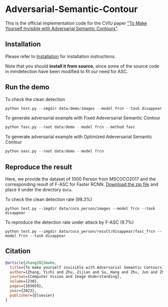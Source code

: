 # Adversarial-Semantic-Contour

This is the official implementation code for the CVIU paper ["To Make Yourself Invisible with Adversarial Semantic Contours"](https://arxiv.org/abs/2303.00284).


## Installation

Please refer to [Installation](mmdetection/docs/en/get_started.md) for installation instructions.

Note that you should **install it from source**, since some of the source code in mmdetection have been modified to fit our need for ASC.

## Run the demo

To check the clean detection
```python
python test.py --imgdir data/demo/images --model frcn --task disappear
```

To generate adversarial example with Fixed Adeversarial Semantic Contour
```python
python fasc.py --root data/demo --model frcn --method fasc
```


To generate adversarial example with Optimized Adeversarial Semantic Contour
```python
python oasc.py --root data/demo --model frcn
```


## Reproduce the result

Here, we provide the dataset of 1000 Person from MSCOCO2017 and the corresponding result of F-ASC for Faster RCNN. [Download the zip file](https://drive.google.com/file/d/1qw5GxjWnUEGJD6rTzFHvqYpGtq9UckAW/view?usp=share_link) and place it under the directory `data`.

To check the clean detection rate (98.3%)
```
python test.py --imgdir data/coco_person/images --model frcn --task disappear
```


To reproduce the detection rate under attack by F-ASC (9.7%)
```
python test.py --imgdir data/coco_person/result/disappear/fasc_frcn --model frcn --task disappear
```

## Citation

```bibtex
@article{zhang2023make,
  title={To make yourself invisible with Adversarial Semantic Contours},
  author={Zhang, Yichi and Zhu, Zijian and Su, Hang and Zhu, Jun and Zheng, Shibao and He, Yuan and Xue, Hui},
  journal={Computer Vision and Image Understanding},
  volume={230},
  pages={103659},
  year={2023},
  publisher={Elsevier}
}
```